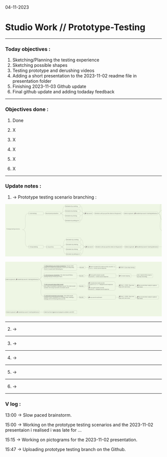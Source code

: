 04-11-2023
# Studio Work // Prototype-Testing

---

### Today objectives :
1. Sketching/Planning the testing experience
2. Sketching possible shapes
3. Testing prototype and derushing videos
4. Adding a short presentation to the 2023-11-02 readme file in presentation folder
5. Finishing 2023-11-03 Github update
6. Final github update and adding todaday feedback
---

### Objectives done : 

1. Done

2. X

3. X

4. X

5. X

6. X

---

### Update notes : 

1. -> 
Prototype testing scenario branching :

![Alt text](2023-11-04-Prototype-testing-scenarios.png)

![Alt text](2023-11-04-Prototype-testing-scenarios-02.png)

---
2. -> 

---
3. -> 

---
4. ->

---
5. -> 

---
6. -> 

---

### V log :

13:00 -> Slow paced brainstorm.

15:00 -> Working on the prototype testing scenarios and the 2023-11-02 presentaion i realised i was late for ...

15:15 -> Working on pictograms for the 2023-11-02 presentation.

15:47 -> Uploading prototype testing branch on the Github.